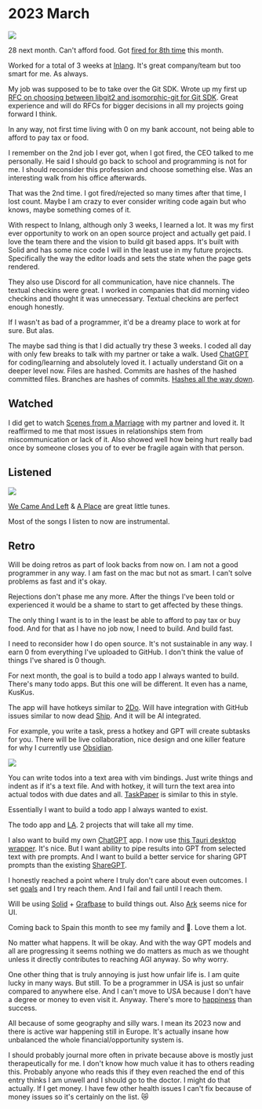 # 2023 March

![](https://images.nikiv.dev/broke-again-23.jpeg)

28 next month. Can't afford food. Got [fired for 8th time](../../health/depression.md) this month.

Worked for a total of 3 weeks at [Inlang](https://inlang.com/). It's great company/team but too smart for me. As always.

My job was supposed to be to take over the Git SDK. Wrote up my first up [RFC on choosing between libgit2 and isomorphic-git for Git SDK](https://github.com/inlang/inlang/pull/455). Great experience and will do RFCs for bigger decisions in all my projects going forward I think.

In any way, not first time living with 0 on my bank account, not being able to afford to pay tax or food.

I remember on the 2nd job I ever got, when I got fired, the CEO talked to me personally. He said I should go back to school and programming is not for me. I should reconsider this profession and choose something else. Was an interesting walk from his office afterwards.

That was the 2nd time. I got fired/rejected so many times after that time, I lost count. Maybe I am crazy to ever consider writing code again but who knows, maybe something comes of it.

With respect to Inlang, although only 3 weeks, I learned a lot. It was my first ever opportunity to work on an open source project and actually get paid. I love the team there and the vision to build git based apps. It's built with Solid and has some nice code I will in the least use in my future projects. Specifically the way the editor loads and sets the state when the page gets rendered.

They also use Discord for all communication, have nice channels. The textual checkins were great. I worked in companies that did morning video checkins and thought it was unnecessary. Textual checkins are perfect enough honestly.

If I wasn't as bad of a programmer, it'd be a dreamy place to work at for sure. But alas.

The maybe sad thing is that I did actually try these 3 weeks. I coded all day with only few breaks to talk with my partner or take a walk. Used [ChatGPT](../../machine-learning/chatgpt.md) for coding/learning and absolutely loved it. I actually understand Git on a deeper level now. Files are hashed. Commits are hashes of the hashed committed files. Branches are hashes of commits. [Hashes all the way down](https://www.youtube.com/watch?v=ig5E8CcdM9g).

## Watched

I did get to watch [Scenes from a Marriage](https://trakt.tv/shows/scenes-from-a-marriage-2021) with my partner and loved it. It reaffirmed to me that most issues in relationships stem from miscommunication or lack of it. Also showed well how being hurt really bad once by someone closes you of to ever be fragile again with that person.

## Listened

![](https://images.nikiv.dev/listened-march-23.png)

[We Came And Left](https://open.spotify.com/track/2bKVbvI4F0FktcUXrQ9vIe) & [A Place](https://open.spotify.com/track/2j1tj1GQCDCRM5tzLQG06V) are great little tunes.

Most of the songs I listen to now are instrumental.

## Retro

Will be doing retros as part of look backs from now on. I am not a good programmer in any way. I am fast on the mac but not as smart. I can't solve problems as fast and it's okay.

Rejections don't phase me any more. After the things I've been told or experienced it would be a shame to start to get affected by these things.

The only thing I want is to in the least be able to afford to pay tax or buy food. And for that as I have no job now, I need to build. And build fast.

I need to reconsider how I do open source. It's not sustainable in any way. I earn 0 from everything I've uploaded to GitHub. I don't think the value of things I've shared is 0 though.

For next month, the goal is to build a todo app I always wanted to build. There's many todo apps. But this one will be different. It even has a name, KusKus.

The app will have hotkeys similar to [2Do](../../macOS/apps/2do.md). Will have integration with GitHub issues similar to now dead [Ship](https://www.realartists.com/blog/ship-20.html). And it will be AI integrated.

For example, you write a task, press a hotkey and GPT will create subtasks for you. There will be live collaboration, nice design and one killer feature for why I currently use [Obsidian](../../tools/obsidian.md).

![](https://images.nikiv.dev/obsidian-todo-setup-23.png)

You can write todos into a text area with vim bindings. Just write things and indent as if it's a text file. And with hotkey, it will turn the text area into actual todos with due dates and all. [TaskPaper](https://www.taskpaper.com/) is similar to this in style.

Essentially I want to build a todo app I always wanted to exist.

The todo app and [LA](../../ideas/learn-anything.md). 2 projects that will take all my time.

I also want to build my own [ChatGPT](../../machine-learning/chatgpt.md) app. I now use [this Tauri desktop wrapper](https://github.com/lencx/ChatGPT). It's nice. But I want ability to pipe results into GPT from selected text with pre prompts. And I want to build a better service for sharing GPT prompts than the existing [ShareGPT](https://sharegpt.com/).

I honestly reached a point where I truly don't care about even outcomes. I set [goals](../../focusing/goals.md) and I try reach them. And I fail and fail until I reach them.

Will be using [Solid](../../programming-languages/javascript/js-libraries/solid.md) + [Grafbase](../../networking/graphql/grafbase.md) to build things out. Also [Ark](https://github.com/chakra-ui/ark) seems nice for UI.

Coming back to Spain this month to see my family and 🐶. Love them a lot.

No matter what happens. It will be okay. And with the way GPT models and all are progressing it seems nothing we do matters as much as we thought unless it directly contributes to reaching AGI anyway. So why worry.

One other thing that is truly annoying is just how unfair life is. I am quite lucky in many ways. But still. To be a programmer in USA is just so unfair compared to anywhere else. And I can't move to USA because I don't have a degree or money to even visit it. Anyway. There's more to [happiness](https://www.youtube.com/watch?v=e9dZQelULDk) than success.

All because of some geography and silly wars. I mean its 2023 now and there is active war happening still in Europe. It's actually insane how unbalanced the whole financial/opportunity system is.

I should probably journal more often in private because above is mostly just therapeutically for me. I don't know how much value it has to others reading this. Probably anyone who reads this if they even reached the end of this entry thinks I am unwell and I should go to the doctor. I might do that actually. If I get money. I have few other health issues I can't fix because of money issues so it's certainly on the list. 😿
